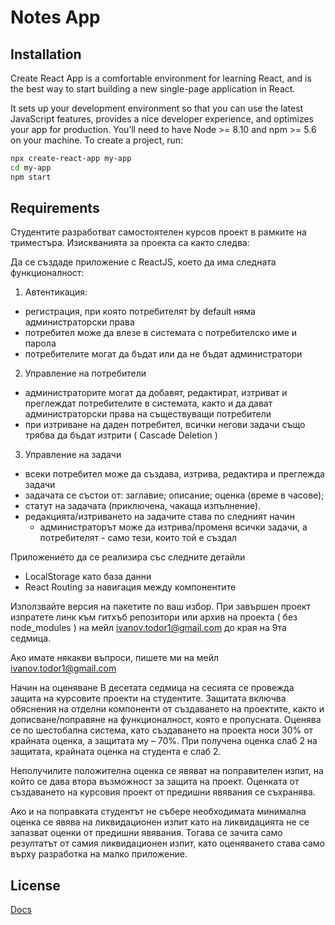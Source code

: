 # Notes App


## Installation

Create React App is a comfortable environment for learning React, and is the best way to start building a new single-page application in React.

It sets up your development environment so that you can use the latest JavaScript features, provides a nice developer experience, and optimizes your app for production. You’ll need to have Node >= 8.10 and npm >= 5.6 on your machine. To create a project, run:

```bash
npx create-react-app my-app
cd my-app
npm start

```

## Requirements
Студентите разработват самостоятелен курсов проект в рамките на триместъра. Изискванията за проекта са както следва:

Да се създаде приложение с ReactJS, което да има следната функционалност:

1. Автентикация:
 - регистрация, при която потребителят by default няма администраторски права
 - потребител може да влезе в системата с потребителско име и парола
 - потребителите могат да бъдат или да не бъдат администратори

2. Управление на потребители
 - администраторите могат да добавят, редактират, изтриват и преглеждат потребителите в системата, както и да дават администраторски права на съществуващи потребители
 - при изтриване на даден потребител, всички негови задачи също трябва да бъдат изтрити ( Cascade Deletion )

3. Управление на задачи
 - всеки потребител може да създава, изтрива, редактира и преглежда задачи
 - задачата се състои от: заглавие; описание; оценка (време в часове); 
 - статут на задачата (приключена, чакаща изпълнение). 
 - редакцията/изтриването на задачите става по следният начин 
   - администраторът може да изтрива/променя всички задачи, а потребителят - само тези, които той е създал

Приложението да се реализира със следните детайли
 - LocalStorage като база данни
 - React Routing за навигация между компонентите

Използвайте версия на пакетите по ваш избор. 
При завършен проект изпратете линк към гитхъб репозитори или архив на проекта ( без node_modules ) на мейл ivanov.todor1@gmail.com до края на 9та седмица. 

Ако имате някакви въпроси, пишете ми на мейл ivanov.todor1@gmail.com

Начин на оценяване
В десетата седмица на сесията се провежда защита на курсовите проекти на студентите. Защитата включва обяснения на отделни компоненти от създаването на проектите, както и дописване/поправяне на функционалност, която е пропусната. Оценява се по шестобална система, като създаването на проекта носи 30% от крайната оценка, а защитата му – 70%. При получена оценка слаб 2 на защитата, крайната оценка на студента е слаб 2.

Неполучилите положителна оценка се явяват на поправителен изпит, на който се дава втора възможност за защита на проект. Оценката от създаването на курсовия проект от предишни явявания се съхранява.

Ако и на поправката студентът не събере необходимата минимална оценка се явява на ликвидационен изпит като на ликвидацията не се запазват оценки от предишни явявания. Тогава се зачита само резултатът от самия ликвидационен изпит, като оценяването става само върху разработка на малко приложение.

## License
[Docs](https://docs.google.com/document/d/1jpIJo9LBsPsH5L2QzlfYQ_yry_EU3Nrn6l05ZR4jV_E/edit)